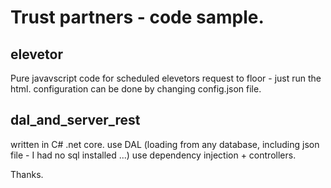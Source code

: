 # Trust partners - code sample.

elevetor
--------
Pure javavscript code for scheduled elevetors request to floor - just run the html.
configuration can be done by changing config.json file.

dal_and_server_rest
-------------------
written in C# .net core.
use DAL (loading from any database, including json file - I had no sql installed ...)
use dependency injection + controllers.

Thanks.
